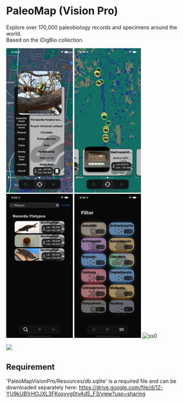 # PaleoMap (Vision Pro)

Explore over 170,000 paleobiology records and specimens around the world.  
Based on the iDigBio collection. 

<img src="https://raw.githubusercontent.com/haozujz/paleomap/master/ss0.png" width="180" /> <img src="https://raw.githubusercontent.com/haozujz/paleomap/master/ss1.png" width="180" /> <img src="https://raw.githubusercontent.com/haozujz/paleomap/master/ss2.png" width="180" /> <img src="https://raw.githubusercontent.com/haozujz/paleomap/master/ss3.png" width="180" />
![ss0](https://github.com/haozujz/PaleoMapVisionPro/assets/79493809/29376f47-46e3-45ab-8cd5-9dd1132ccb9b)

<img src="https://raw.githubusercontent.com/haozujz/PaleoMapVisionPro/master/readMePreview/ss0.png" width="540" />

## Requirement

'PaleoMapVisionPro/Resources/db.sqlite' is a required file and can be downloaded separately here: https://drive.google.com/file/d/1Z-YU9kUB1rHOJXL3FKosyvg0tvAd5_F3/view?usp=sharing

